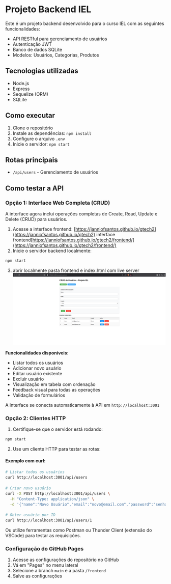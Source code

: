 # Projeto Backend IEL

Este é um projeto backend desenvolvido para o curso IEL com as seguintes funcionalidades:

- API RESTful para gerenciamento de usuários
- Autenticação JWT
- Banco de dados SQLite
- Modelos: Usuários, Categorias, Produtos

## Tecnologias utilizadas
- Node.js
- Express
- Sequelize (ORM)
- SQLite

## Como executar
1. Clone o repositório
2. Instale as dependências: `npm install`
3. Configure o arquivo `.env`
4. Inicie o servidor: `npm start`

## Rotas principais
- `/api/users` - Gerenciamento de usuários

## Como testar a API

### Opção 1: Interface Web Completa (CRUD)
A interface agora inclui operações completas de Create, Read, Update e Delete (CRUD) para usuários.

1. Acesse a interface frontend: [https://janniofsantos.github.io/gtech2](https://janniofsantos.github.io/gtech2)
   interface frontend[https://janniofsantos.github.io/gtech2/frontend/](https://janniofsantos.github.io/gtech2/frontend/)
2. Inicie o servidor backend localmente:
```bash
npm start

```

3. abrir localmente pasta frontend e index.html com live server
![alt text](image.png)

**Funcionalidades disponíveis:**
- Listar todos os usuários
- Adicionar novo usuário
- Editar usuário existente
- Excluir usuário
- Visualização em tabela com ordenação
- Feedback visual para todas as operações
- Validação de formulários

A interface se conecta automaticamente à API em `http://localhost:3001`

### Opção 2: Clientes HTTP
1. Certifique-se que o servidor está rodando:
```bash
npm start
```

2. Use um cliente HTTP para testar as rotas:

#### Exemplo com curl:
```bash
# Listar todos os usuários
curl http://localhost:3001/api/users

# Criar novo usuário
curl -X POST http://localhost:3001/api/users \
  -H "Content-Type: application/json" \
  -d '{"name":"Novo Usuário","email":"novo@email.com","password":"senha123"}'

# Obter usuário por ID
curl http://localhost:3001/api/users/1
```

Ou utilize ferramentas como Postman ou Thunder Client (extensão do VSCode) para testar as requisições.

### Configuração do GitHub Pages
1. Acesse as configurações do repositório no GitHub
2. Vá em "Pages" no menu lateral
3. Selecione a branch `main` e a pasta `/frontend`
4. Salve as configurações
